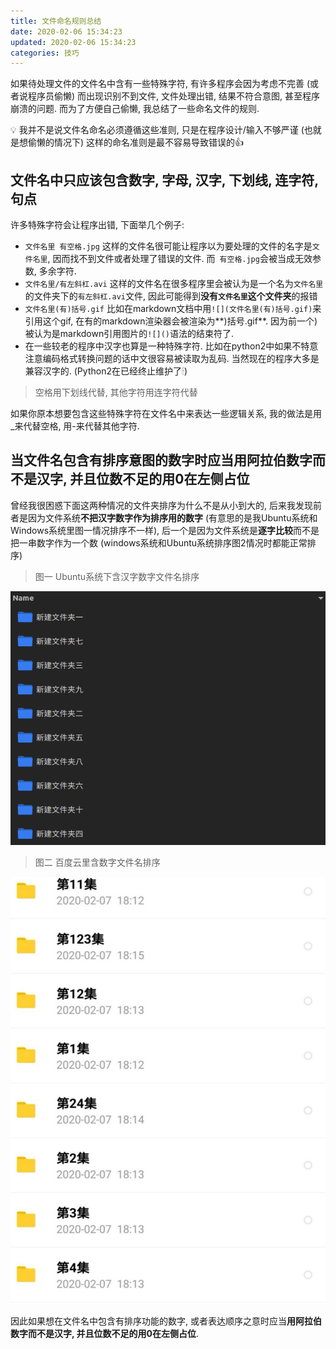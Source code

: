 ```yaml
---
title: 文件命名规则总结
date: 2020-02-06 15:34:23
updated: 2020-02-06 15:34:23
categories: 技巧
---
```


如果待处理文件的文件名中含有一些特殊字符, 有许多程序会因为考虑不完善 (或者说程序员偷懒) 而出现识别不到文件, 文件处理出错, 结果不符合意图, 甚至程序崩溃的问题. 而为了方便自己偷懒, 我总结了一些命名文件的规则.

<!-- More -->

💡 我并不是说文件名命名必须遵循这些准则, 只是在程序设计/输入不够严谨 (也就是想偷懒的情况下) 这样的命名准则是最不容易导致错误的👍

## 文件名中只应该包含数字, 字母, 汉字, 下划线, 连字符, 句点

许多特殊字符会让程序出错, 下面举几个例子:

- `文件名里 有空格.jpg` 这样的文件名很可能让程序以为要处理的文件的名字是`文件名里`, 因而找不到文件或者处理了错误的文件. 而` 有空格.jpg`会被当成无效参数, 多余字符.
- `文件名里/有左斜杠.avi` 这样的文件名在很多程序里会被认为是一个名为`文件名里`的文件夹下的`有左斜杠.avi`文件, 因此可能得到**没有`文件名里`这个文件夹**的报错
- `文件名里(有)括号.gif` 比如在markdown文档中用`![](文件名里(有)括号.gif)`来引用这个gif, 在有的markdown渲染器会被渲染为**\)括号.gif**. 因为前一个\)被认为是markdown引用图片的`![]()`语法的结束符了.
- 在一些较老的程序中汉字也算是一种特殊字符. 比如在python2中如果不特意注意编码格式转换问题的话中文很容易被读取为乱码. 当然现在的程序大多是兼容汉字的. (Python2在已经终止维护了🕯)

> 空格用下划线代替, 其他字符用连字符代替

如果你原本想要包含这些特殊字符在文件名中来表达一些逻辑关系, 我的做法是用_来代替空格, 用-来代替其他字符.

## 当文件名包含有排序意图的数字时应当用阿拉伯数字而不是汉字, 并且位数不足的用0在左侧占位

曾经我很困惑下面这两种情况的文件夹排序为什么不是从小到大的, 后来我发现前者是因为文件系统**不把汉字数字作为排序用的数字** (有意思的是我Ubuntu系统和Windows系统里图一情况排序不一样), 后一个是因为文件系统是**逐字比较**而不是把一串数字作为一个数 (windows系统和Ubuntu系统排序图2情况时都能正常排序)

> 图一 Ubuntu系统下含汉字数字文件名排序

![](文件命名规则总结/image-20200207181027438.png)

> 图二 百度云里含数字文件名排序

![](文件命名规则总结/Screenshot_20200207_181843.jpg)

因此如果想在文件名中包含有排序功能的数字, 或者表达顺序之意时应当**用阿拉伯数字而不是汉字, 并且位数不足的用0在左侧占位**.